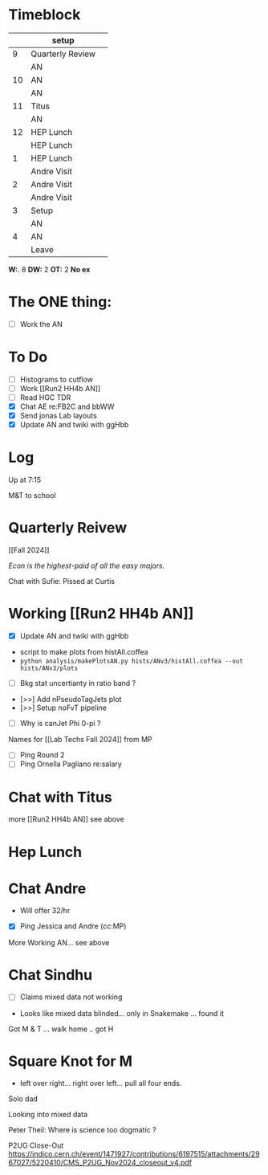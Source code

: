 # Timeblock

|     | setup            |     |
| --- | ---------------- | --- |
| 9   | Quarterly Review |     |
|     | AN               |     |
| 10  | AN               |     |
|     | AN               |     |
| 11  | Titus            |     |
|     | AN               |     |
| 12  | HEP Lunch        |     |
|     | HEP Lunch        |     |
| 1   | HEP Lunch        |     |
|     | Andre Visit      |     |
| 2   | Andre Visit      |     |
|     | Andre Visit      |     |
| 3   | Setup            |     |
|     | AN               |     |
| 4   | AN               |     |
|     | Leave            |     |

**W:**. 8 
**DW:** 2 
**OT:** 2
 **No ex**

# The ONE thing: 
- [ ] Work the AN


# To Do
- [ ] Histograms to cutflow
- [ ] Work [[Run2 HH4b AN]]
- [ ]  Read HGC TDR
- [x]  Chat AE re:FB2C and bbWW
- [x] Send jonas Lab layouts
- [x] Update AN and twiki with ggHbb

# Log

Up at 7:15

M&T to school

# Quarterly Reivew
[[Fall 2024]]

_Econ is the highest-paid of all the easy majors._

Chat with Sufie: Pissed at Curtis
# Working [[Run2 HH4b AN]]
- [x] Update AN and twiki with ggHbb
- script to make plots from histAll.coffea
- `python analysis/makePlotsAN.py hists/ANv3/histAll.coffea --out hists/ANv3/plots`
- [ ] Bkg stat uncertianty in ratio band ?
- [>>] Add nPseudoTagJets plot
- [>>] Setup noFvT pipeline
- [ ] Why is canJet Phi 0-pi ?

Names for [[Lab Techs Fall 2024]] from MP
- [ ] Ping Round 2
- [ ] Ping Ornella Pagliano re:salary

# Chat with Titus 

more [[Run2 HH4b AN]] see above


# Hep Lunch 


# Chat Andre
- Will offer 32/hr
- [x] Ping Jessica and Andre (cc:MP) 


More Working AN... see above

# Chat Sindhu
- [ ]  Claims mixed data not working 
- Looks like mixed data blinded... only in Snakemake ... found it

Got M & T ... walk home .. got H 

# Square Knot for M
- left over right... right over left... pull all four ends.


Solo dad

Looking into mixed data

Peter Theil:  Where is science too dogmatic ?

P2UG Close-Out
https://indico.cern.ch/event/1471927/contributions/6197515/attachments/2967027/5220410/CMS_P2UG_Nov2024_closeout_v4.pdf